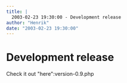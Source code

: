 ```yaml
---
title: |
  2003-02-23 19:30:00 - Development release
author: "Henrik"
date: "2003-02-23 19:30:00"
---
```


# Development release

Check it out "here":version-0.9.php




